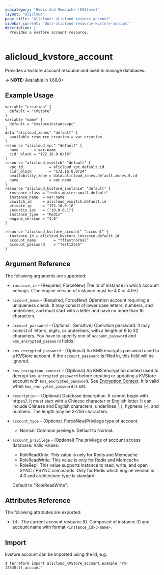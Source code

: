 ```yaml
---
subcategory: "Redis And Memcache (KVStore)"
layout: "alicloud"
page_title: "Alicloud: alicloud_kvstore_account"
sidebar_current: "docs-alicloud-resource-kvstore-account"
description: |-
  Provides a kvstore account resource.
---
```


# alicloud\_kvstore\_account

Provides a kvstore account resource and used to manage databases.

-> **NOTE:** Available in 1.66.0+

## Example Usage

```
variable "creation" {
  default = "KVStore"
}
variable "name" {
  default = "kvstoreinstancevpc"
}
data "alicloud_zones" "default" {
  available_resource_creation = var.creation
}
resource "alicloud_vpc" "default" {
  name       = var.name
  cidr_block = "172.16.0.0/16"
}
resource "alicloud_vswitch" "default" {
  vpc_id            = alicloud_vpc.default.id
  cidr_block        = "172.16.0.0/24"
  availability_zone = data.alicloud_zones.default.zones.0.id
  name              = var.name
}
resource "alicloud_kvstore_instance" "default" {
  instance_class = "redis.master.small.default"
  instance_name  = var.name
  vswitch_id     = alicloud_vswitch.default.id
  private_ip     = "172.16.0.10"
  security_ips   = ["10.0.0.1"]
  instance_type  = "Redis"
  engine_version = "4.0"
}

resource "alicloud_kvstore_account" "account" {
  instance_id = alicloud_kvstore_instance.default.id
  account_name        = "tftestnormal"
  account_password    = "Test12345"
}
```

## Argument Reference

The following arguments are supported:

* `instance_id` - (Required, ForceNew) The Id of instance in which account belongs. (The engine version of instance must be 4.0 or 4.0+)
* `account_name` - (Required, ForceNew) Operation account requiring a uniqueness check. It may consist of lower case letters, numbers, and underlines, and must start with a letter and have no more than 16 characters.
* `account_password` - (Optional, Sensitive) Operation password. It may consist of letters, digits, or underlines, with a length of 6 to 32 characters. You have to specify one of `account_password` and `kms_encrypted_password` fields.
* `kms_encrypted_password` - (Optional) An KMS encrypts password used to a KVStore account. If the `account_password` is filled in, this field will be ignored.
* `kms_encryption_context` - (Optional) An KMS encryption context used to decrypt `kms_encrypted_password` before creating or updating a KVStore account with `kms_encrypted_password`. See [Encryption Context](https://www.alibabacloud.com/help/doc-detail/42975.htm). It is valid when `kms_encrypted_password` is set.
* `description` - (Optional) Database description. It cannot begin with https://. It must start with a Chinese character or English letter. It can include Chinese and English characters, underlines (_), hyphens (-), and numbers. The length may be 2-256 characters.
* `account_type` - (Optional, ForceNew)Privilege type of account.
    - Normal: Common privilege.
    Default to Normal.
* `account_privilege` - (Optional) The privilege of account access database. Valid values: 
    - RoleReadOnly: This value is only for Redis and Memcache
    - RoleReadWrite: This value is only for Redis and Memcache
    - RoleRepl: This value supports instance to read, write, and open SYNC / PSYNC commands.
                Only for Redis which engine version is 4.0 and architecture type is standard
     
   Default to "RoleReadWrite". 

## Attributes Reference

The following attributes are exported:

* `id` - The current account resource ID. Composed of instance ID and account name with format `<instance_id>:<name>`.

## Import

kvstore account can be imported using the id, e.g.

```
$ terraform import alicloud_KVStore_account.example "rm-12345:tf_account"
```
